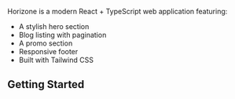 Horizone is a modern React + TypeScript web application featuring:
- A stylish hero section  
- Blog listing with pagination  
- A promo section  
- Responsive footer  
- Built with Tailwind CSS  

## Getting Started